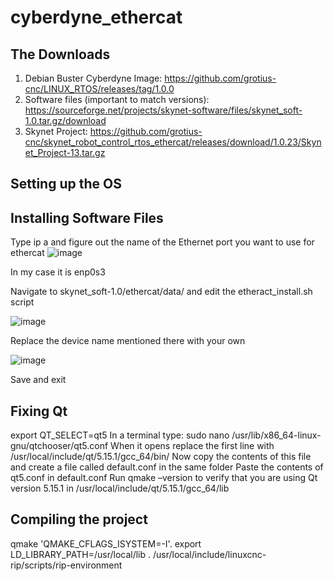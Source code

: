 # cyberdyne_ethercat


## **The Downloads** 
1.	Debian Buster Cyberdyne Image: https://github.com/grotius-cnc/LINUX_RTOS/releases/tag/1.0.0
2.	Software files (important to match versions): https://sourceforge.net/projects/skynet-software/files/skynet_soft-1.0.tar.gz/download
3.	Skynet Project: https://github.com/grotius-cnc/skynet_robot_control_rtos_ethercat/releases/download/1.0.23/Skynet_Project-13.tar.gz

## **Setting up the OS**


## **Installing Software Files**
Type ip a and figure out the name of the Ethernet port you want to use for ethercat
![image](https://github.com/adnanamir010/cyberdyne_ethercat/assets/80971069/1152c13c-34f3-4847-8da4-1e38824a5a2b)
 
In my case it is enp0s3

Navigate to skynet_soft-1.0/ethercat/data/ and edit the etheract_install.sh script

![image](https://github.com/adnanamir010/cyberdyne_ethercat/assets/80971069/f09c3c1d-3e1d-4ef6-ad52-9b6dfc5b7a1d)

Replace the device name mentioned there with your own

![image](https://github.com/adnanamir010/cyberdyne_ethercat/assets/80971069/bb3855a5-73fe-40c1-88f0-ffad46d41ffa)

Save and exit

## **Fixing Qt**
export QT_SELECT=qt5
In a terminal type: sudo nano /usr/lib/x86_64-linux-gnu/qtchooser/qt5.conf
When it opens replace the first line with /usr/local/include/qt/5.15.1/gcc_64/bin/
Now copy the contents of this file and create a file called default.conf in the same folder
Paste the contents of qt5.conf in default.conf
Run qmake –version to verify that you are using Qt version 5.15.1 in /usr/local/include/qt/5.15.1/gcc_64/lib

## **Compiling the project**
qmake 'QMAKE_CFLAGS_ISYSTEM=-I'.
export LD_LIBRARY_PATH=/usr/local/lib
. /usr/local/include/linuxcnc-rip/scripts/rip-environment


